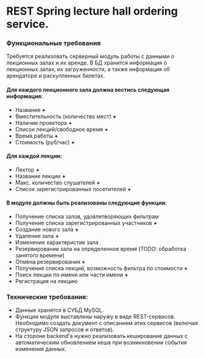 # REST Spring lecture hall ordering service.


### Функциональные требования

Требуется реализовать серверный модуль работы с данными о лекционных залах и их аренде.
В БД хранится информация о лекционных залах, их загруженности, а также информация об арендаторе и раскупленных билетах. 

#### Для каждого лекционного зала должна вестись следующая информация:

*	Название **+**
*	Вместительность (количество мест) **+** 
*	Наличие проектора **+**
*	Список лекций/свободное время **+**
*	Время работы **+**
*	Стоимость (руб/час) **+**

#### Для каждой лекции:

*	Лектор **+**
*	Название лекции **+**
*	Макс. количество слушателей **+**
*	Список зарегистрированных посетителей **+**

#### В модуле должны быть реализованы следующие функции:

*	Получение списка залов, удовлетворяющих фильтрам
*	Получение списка зарегистрированных участников **+**
*	Создание нового зала **+** 
*	Удаление зала **+**
*	Изменение характеристик зала
*	Резервирование зала на определенное время (TODO: обработка занятого времени)
*	Отмена резервирования **+** 
*	Получение списка лекций, возможность фильтра по стоимости **+** 
*	Поиск лекции по имени или части имени **+** 
*	Регистрация на лекцию
 

### Технические требования:

*	Данные хранятся в СУБД MySQL. 
*	Функции модуля выставлены наружу в виде REST-сервисов. Необходимо создать документ с описанием этих сервисов (включая структуру JSON запросов и ответов).
*	На стороне backend’а нужно реализовать кеширование данных с автоматическим обновлением кеша при возникновении события изменения данных.
